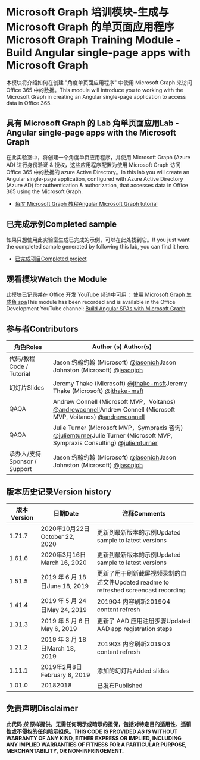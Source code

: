 # <a name="microsoft-graph-training-module---build-angular-single-page-apps-with-microsoft-graph"></a><span data-ttu-id="fc7f2-101">Microsoft Graph 培训模块-生成与 Microsoft Graph 的单页面应用程序</span><span class="sxs-lookup"><span data-stu-id="fc7f2-101">Microsoft Graph Training Module - Build Angular single-page apps with Microsoft Graph</span></span>

<span data-ttu-id="fc7f2-102">本模块将介绍如何在创建 "角度单页面应用程序" 中使用 Microsoft Graph 来访问 Office 365 中的数据。</span><span class="sxs-lookup"><span data-stu-id="fc7f2-102">This module will introduce you to working with the Microsoft Graph in creating an Angular single-page application to access data in Office 365.</span></span>

## <a name="lab---angular-single-page-apps-with-the-microsoft-graph"></a><span data-ttu-id="fc7f2-103">具有 Microsoft Graph 的 Lab 角单页面应用</span><span class="sxs-lookup"><span data-stu-id="fc7f2-103">Lab - Angular single-page apps with the Microsoft Graph</span></span>

<span data-ttu-id="fc7f2-104">在此实验室中，将创建一个角度单页应用程序，并使用 Microsoft Graph (Azure AD) 进行身份验证 & 授权，这些应用程序配置为使用 Microsoft Graph 访问 Office 365 中的数据的 azure Active Directory。</span><span class="sxs-lookup"><span data-stu-id="fc7f2-104">In this lab you will create an Angular single-page application, configured with Azure Active Directory (Azure AD) for authentication & authorization, that accesses data in Office 365 using the Microsoft Graph.</span></span>

- [<span data-ttu-id="fc7f2-105">角度 Microsoft Graph 教程</span><span class="sxs-lookup"><span data-stu-id="fc7f2-105">Angular Microsoft Graph tutorial</span></span>](https://docs.microsoft.com/graph/tutorials/angular)

## <a name="completed-sample"></a><span data-ttu-id="fc7f2-106">已完成示例</span><span class="sxs-lookup"><span data-stu-id="fc7f2-106">Completed sample</span></span>

<span data-ttu-id="fc7f2-107">如果只想使用此实验室生成已完成的示例，可以在此处找到它。</span><span class="sxs-lookup"><span data-stu-id="fc7f2-107">If you just want the completed sample generated by following this lab, you can find it here.</span></span>

- [<span data-ttu-id="fc7f2-108">已完成项目</span><span class="sxs-lookup"><span data-stu-id="fc7f2-108">Completed project</span></span>](demo)

## <a name="watch-the-module"></a><span data-ttu-id="fc7f2-109">观看模块</span><span class="sxs-lookup"><span data-stu-id="fc7f2-109">Watch the Module</span></span>

<span data-ttu-id="fc7f2-110">此模块已记录并在 Office 开发 YouTube 频道中可用： [使用 Microsoft Graph 生成角 spa](https://youtu.be/KUPRTTOUzz8)</span><span class="sxs-lookup"><span data-stu-id="fc7f2-110">This module has been recorded and is available in the Office Development YouTube channel: [Build Angular SPAs with Microsoft Graph](https://youtu.be/KUPRTTOUzz8)</span></span>

## <a name="contributors"></a><span data-ttu-id="fc7f2-111">参与者</span><span class="sxs-lookup"><span data-stu-id="fc7f2-111">Contributors</span></span>

|       <span data-ttu-id="fc7f2-112">角色</span><span class="sxs-lookup"><span data-stu-id="fc7f2-112">Roles</span></span>       |                                           <span data-ttu-id="fc7f2-113">Author (s) </span><span class="sxs-lookup"><span data-stu-id="fc7f2-113">Author(s)</span></span>                                           |
| ----------------- | --------------------------------------------------------------------------------------------- |
| <span data-ttu-id="fc7f2-114">代码/教程</span><span class="sxs-lookup"><span data-stu-id="fc7f2-114">Code / Tutorial</span></span>   | <span data-ttu-id="fc7f2-115">Jason 约翰约翰 (Microsoft) [@jasonjoh](//github.com/jasonjoh)</span><span class="sxs-lookup"><span data-stu-id="fc7f2-115">Jason Johnston (Microsoft) [@jasonjoh](//github.com/jasonjoh)</span></span>                                 |
| <span data-ttu-id="fc7f2-116">幻灯片</span><span class="sxs-lookup"><span data-stu-id="fc7f2-116">Slides</span></span>            | <span data-ttu-id="fc7f2-117">Jeremy Thake (Microsoft) [@jthake-msft](//github.com/jthake-msft)</span><span class="sxs-lookup"><span data-stu-id="fc7f2-117">Jeremy Thake (Microsoft) [@jthake-msft](//github.com/jthake-msft)</span></span>                             |
| <span data-ttu-id="fc7f2-118">QA</span><span class="sxs-lookup"><span data-stu-id="fc7f2-118">QA</span></span>                | <span data-ttu-id="fc7f2-119">Andrew Connell (Microsoft MVP，Voitanos) [@andrewconnell](//github.com/andrewconnell)</span><span class="sxs-lookup"><span data-stu-id="fc7f2-119">Andrew Connell (Microsoft MVP, Voitanos) [@andrewconnell](//github.com/andrewconnell)</span></span>         |
| <span data-ttu-id="fc7f2-120">QA</span><span class="sxs-lookup"><span data-stu-id="fc7f2-120">QA</span></span>                | <span data-ttu-id="fc7f2-121">Julie Turner (Microsoft MVP，Sympraxis 咨询) [@juliemturner](//github.com/juliemturner)</span><span class="sxs-lookup"><span data-stu-id="fc7f2-121">Julie Turner (Microsoft MVP, Sympraxis Consulting) [@juliemturner](//github.com/juliemturner)</span></span> |
| <span data-ttu-id="fc7f2-122">承办人/支持</span><span class="sxs-lookup"><span data-stu-id="fc7f2-122">Sponsor / Support</span></span> | <span data-ttu-id="fc7f2-123">Jason 约翰约翰 (Microsoft) [@jasonjoh](//github.com/jasonjoh)</span><span class="sxs-lookup"><span data-stu-id="fc7f2-123">Jason Johnston (Microsoft) [@jasonjoh](//github.com/jasonjoh)</span></span>                                 |

## <a name="version-history"></a><span data-ttu-id="fc7f2-124">版本历史记录</span><span class="sxs-lookup"><span data-stu-id="fc7f2-124">Version history</span></span>

| <span data-ttu-id="fc7f2-125">版本</span><span class="sxs-lookup"><span data-stu-id="fc7f2-125">Version</span></span> |       <span data-ttu-id="fc7f2-126">日期</span><span class="sxs-lookup"><span data-stu-id="fc7f2-126">Date</span></span>       |                     <span data-ttu-id="fc7f2-127">注释</span><span class="sxs-lookup"><span data-stu-id="fc7f2-127">Comments</span></span>                     |
| ------- | ---------------- | ------------------------------------------------ |
| <span data-ttu-id="fc7f2-128">1.7</span><span class="sxs-lookup"><span data-stu-id="fc7f2-128">1.7</span></span>     | <span data-ttu-id="fc7f2-129">2020年10月22日</span><span class="sxs-lookup"><span data-stu-id="fc7f2-129">October 22, 2020</span></span> | <span data-ttu-id="fc7f2-130">更新到最新版本的示例</span><span class="sxs-lookup"><span data-stu-id="fc7f2-130">Updated sample to latest versions</span></span>                |
| <span data-ttu-id="fc7f2-131">1.6</span><span class="sxs-lookup"><span data-stu-id="fc7f2-131">1.6</span></span>     | <span data-ttu-id="fc7f2-132">2020年3月16日</span><span class="sxs-lookup"><span data-stu-id="fc7f2-132">March 16, 2020</span></span>   | <span data-ttu-id="fc7f2-133">更新到最新版本的示例</span><span class="sxs-lookup"><span data-stu-id="fc7f2-133">Updated sample to latest versions</span></span>                |
| <span data-ttu-id="fc7f2-134">1.5</span><span class="sxs-lookup"><span data-stu-id="fc7f2-134">1.5</span></span>     | <span data-ttu-id="fc7f2-135">2019 年 6 月 18 日</span><span class="sxs-lookup"><span data-stu-id="fc7f2-135">June 18, 2019</span></span>    | <span data-ttu-id="fc7f2-136">更新了用于刷新截屏视频录制的自述文件</span><span class="sxs-lookup"><span data-stu-id="fc7f2-136">Updated readme to refreshed screencast recording</span></span> |
| <span data-ttu-id="fc7f2-137">1.4</span><span class="sxs-lookup"><span data-stu-id="fc7f2-137">1.4</span></span>     | <span data-ttu-id="fc7f2-138">2019 年 5 月 24 日</span><span class="sxs-lookup"><span data-stu-id="fc7f2-138">May 24, 2019</span></span>     | <span data-ttu-id="fc7f2-139">2019Q4 内容刷新</span><span class="sxs-lookup"><span data-stu-id="fc7f2-139">2019Q4 content refresh</span></span>                           |
| <span data-ttu-id="fc7f2-140">1.3</span><span class="sxs-lookup"><span data-stu-id="fc7f2-140">1.3</span></span>     | <span data-ttu-id="fc7f2-141">2019 年 5 月 6 日</span><span class="sxs-lookup"><span data-stu-id="fc7f2-141">May 6, 2019</span></span>      | <span data-ttu-id="fc7f2-142">更新了 AAD 应用注册步骤</span><span class="sxs-lookup"><span data-stu-id="fc7f2-142">Updated AAD app registration steps</span></span>               |
| <span data-ttu-id="fc7f2-143">1.2</span><span class="sxs-lookup"><span data-stu-id="fc7f2-143">1.2</span></span>     | <span data-ttu-id="fc7f2-144">2019 年 3 月 18 日</span><span class="sxs-lookup"><span data-stu-id="fc7f2-144">March 18, 2019</span></span>   | <span data-ttu-id="fc7f2-145">2019Q3 内容刷新</span><span class="sxs-lookup"><span data-stu-id="fc7f2-145">2019Q3 content refresh</span></span>                           |
| <span data-ttu-id="fc7f2-146">1.1</span><span class="sxs-lookup"><span data-stu-id="fc7f2-146">1.1</span></span>     | <span data-ttu-id="fc7f2-147">2019年2月8日</span><span class="sxs-lookup"><span data-stu-id="fc7f2-147">February 8, 2019</span></span> | <span data-ttu-id="fc7f2-148">添加的幻灯片</span><span class="sxs-lookup"><span data-stu-id="fc7f2-148">Added slides</span></span>                                     |
| <span data-ttu-id="fc7f2-149">1.0</span><span class="sxs-lookup"><span data-stu-id="fc7f2-149">1.0</span></span>     | <span data-ttu-id="fc7f2-150">2018</span><span class="sxs-lookup"><span data-stu-id="fc7f2-150">2018</span></span>             | <span data-ttu-id="fc7f2-151">已发布</span><span class="sxs-lookup"><span data-stu-id="fc7f2-151">Published</span></span>                                        |

## <a name="disclaimer"></a><span data-ttu-id="fc7f2-152">免责声明</span><span class="sxs-lookup"><span data-stu-id="fc7f2-152">Disclaimer</span></span>

<span data-ttu-id="fc7f2-153">**此代码 *按* 原样提供，无需任何明示或暗示的担保，包括对特定目的适用性、适销性或不侵权的任何暗示担保。**</span><span class="sxs-lookup"><span data-stu-id="fc7f2-153">**THIS CODE IS PROVIDED *AS IS* WITHOUT WARRANTY OF ANY KIND, EITHER EXPRESS OR IMPLIED, INCLUDING ANY IMPLIED WARRANTIES OF FITNESS FOR A PARTICULAR PURPOSE, MERCHANTABILITY, OR NON-INFRINGEMENT.**</span></span>
